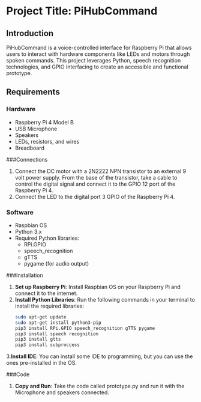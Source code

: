 # Project Title: PiHubCommand

## Introduction
PiHubCommand is a voice-controlled interface for Raspberry Pi that allows users to interact with hardware components like LEDs and motors through spoken commands. This project leverages Python, speech recognition technologies, and GPIO interfacing to create an accessible and functional prototype.

## Requirements

### Hardware
- Raspberry Pi 4 Model B
- USB Microphone
- Speakers
- LEDs, resistors, and wires
- Breadboard

###Connections

1. Connect the DC motor with a 2N2222 NPN transistor to an external 9 volt power supply. From the base of the transistor, take a cable to control the digital signal and connect it to the GPIO 12 port of the Raspberry Pi 4.
2. Connect the LED to the digital port 3 GPIO of the Raspberry Pi 4.

### Software
- Raspbian OS
- Python 3.x
- Required Python libraries:
  - RPi.GPIO
  - speech_recognition
  - gTTS
  - pygame (for audio output)

###Installation

1. **Set up Raspberry Pi**: Install Raspbian OS on your Raspberry Pi and connect it to the internet.
2. **Install Python Libraries**: Run the following commands in your terminal to install the required libraries:
   ```bash
   sudo apt-get update
   sudo apt-get install python3-pip
   pip3 install RPi.GPIO speech_recognition gTTS pygame
   pip3 install speech recognition
   pip3 install gtts
   pip3 install subproccess
3.**Install IDE**: You can install some IDE to programming, but you can use the ones pre-installed in the OS.

###Code

1. **Copy and Run**: Take the code called prototype.py and run it with the Microphone and speakers connected. 
